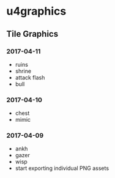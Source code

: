 # u4graphics
## Tile Graphics

### 2017-04-11
* ruins
* shrine
* attack flash
* bull

### 2017-04-10
* chest
* mimic

### 2017-04-09
* ankh
* gazer
* wisp
* start exporting individual PNG assets
